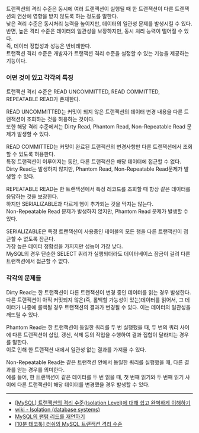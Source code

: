 트랜잭션의 격리 수준은 동시에 여러 트랜잭션이 실행될 때 한 트랜잭션이 다른 트랜잭션의 연산에 영향을 받지 않도록 하는 정도를 말한다.  
낮은 격리 수준은 동시처리 능력을 높이지만, 데이터의 일관성 문제를 발생시킬 수 있다.  
반면, 높은 격리 수준은 데이터의 일관성을 보장하지만, 동시 처리 능력이 떨어질 수 있다.  
즉, 데이터 정합성과 성능은 반비례한다.  
트랜잭션 격리 수준은 개발자가 트랜잭션 격리 수준을 설정할 수 있는 기능을 제공하는 기능이다.  

### 어떤 것이 있고 각각의 특징

트랜잭션 격리 수준은 READ UNCOMMITTED, READ COMMITTED, REPEATABLE READ가 존재한다.  

READ UNCOMMITTED는 커밋이 되지 않은 트랜잭션의 데이터 변경 내용을 다른 트랜잭션이 조회하는 것을 허용하는 것이다.  
또한 해당 격리 수준에서는 Dirty Read, Phantom Read, Non-Repeatable Read 문제가 발생할 수 있다.  

READ COMMITTED는 커밋이 완료된 트랜잭션의 변경사항만 다른 트랜잭션에서 조회할 수 있도록 허용한다.  
특정 트랜잭션이 이루어지는 동안, 다른 트랜잭션은 해당 데이터에 접근할 수 없다.  
Dirty Read는 발생하지 않지만, Phantom Read, Non-Repeatable Read문제가 발생할 수 있다.  

REPEATABLE READ는 한 트랜잭션에서 특정 레코드를 조회할 때 항상 같은 데이터를 응답하는 것을 보장한다.  
하지만 SERIALIZABLE과 다르게 행이 추가되는 것을 막지는 않는다.  
Non-Repeatable Read 문제가 발생하지 않지만, Phantom Read 문제가 발생할 수 있다.  

SERIALIZABLE은 특정 트랜잭션이 사용중인 테이블의 모든 행을 다른 트랜잭션이 접근할 수 없도록 잠근다.  
가장 높은 데이터 정합성을 가지지만 성능이 가장 낮다.  
MySQL의 경우 단순한 SELECT 쿼리가 실행되더라도 데이터베이스 잠금이 걸려 다른 트랜잭션에서 접근할 수 없다.

### 각각의 문제들

Dirty Read는 한 트랜잭션이 다른 트랜잭션이 변경 중인 데이터를 읽는 경우 발생한다.  
다른 트랜잭션이 아직 커밋되지 않은(즉, 롤백할 가능성이 있는)데이터를 읽어서, 그 데이터가 나중에 롤백될 경우 트랜잭션의 결과가 변경될 수 있다. 
이는 데이터의 일관성을 깨뜨릴 수 있다.  

Phantom Read는 한 트랜잭션이 동일한 쿼리를 두 번 실행했을 때, 두 번의 쿼리 사이에 다른 트랜잭션이 삽입, 갱신, 삭제 등의 작업을 수행하여 결과 집합이 달라지는 경우를 말한다.  
이로 인해 한 트랜잭션 내에서 일관성 없는 결과를 가져올 수 있다.  

Non-Repeatable Read는 같은 트랜잭션 안에서 동일한 쿼리를 실행했을 때, 다른 결과를 얻는 경우를 의미한다.  
예를 들어, 한 트랜잭션이 같은 데이터를 두 번 읽을 때, 첫 번째 읽기와 두 번째 읽기 사이에 다른 트랜잭션이 해당 데이터를 변경했을 경우 발생할 수 있다.

-----
- [[MySQL] 트랜잭션의 격리 수준(Isolation Level)에 대해 쉽고 완벽하게 이해하기](https://mangkyu.tistory.com/299)
- [wiki - Isolation (database systems)](https://en.wikipedia.org/wiki/Isolation_(database_systems))
- [MySQL의 팬텀 리드를 재연하기](http://stackoverflow.com/questions/42794425/unable-to-produce-a-phantom-read/42796969#42796969)
- [[10분 테코톡] 러쉬의 MySQL 트랜잭션 격리 수준](https://youtu.be/QHWwNTGkwAU?si=AMYGpIry6nCPosuu)
